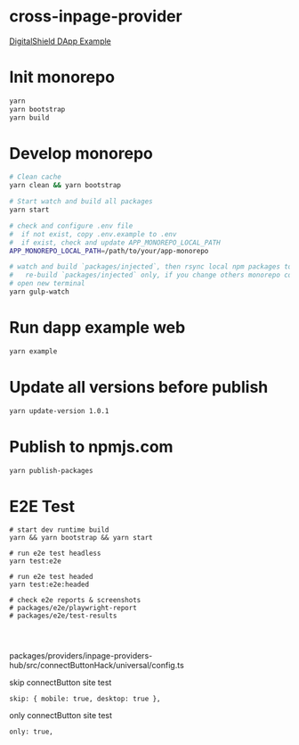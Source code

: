 # cross-inpage-provider

[DigitalShield DApp Example](https://dapp-example.digitalshieldtest.com/)

# Init monorepo

```bash
yarn
yarn bootstrap
yarn build
```

# Develop monorepo

```bash
# Clean cache
yarn clean && yarn bootstrap

# Start watch and build all packages
yarn start

# check and configure .env file
#  if not exist, copy .env.example to .env
#  if exist, check and update APP_MONOREPO_LOCAL_PATH
APP_MONOREPO_LOCAL_PATH=/path/to/your/app-monorepo

# watch and build `packages/injected`, then rsync local npm packages to app-monorepo
#   re-build `packages/injected` only, if you change others monorepo code, run `yarn build`
# open new terminal
yarn gulp-watch
```

# Run dapp example web

```bash
yarn example
```

# Update all versions before publish

```bash
yarn update-version 1.0.1
```

# Publish to npmjs.com

```bash
yarn publish-packages
```

# E2E Test

```
# start dev runtime build
yarn && yarn bootstrap && yarn start

# run e2e test headless
yarn test:e2e

# run e2e test headed
yarn test:e2e:headed

# check e2e reports & screenshots
# packages/e2e/playwright-report
# packages/e2e/test-results




```

packages/providers/inpage-providers-hub/src/connectButtonHack/universal/config.ts

skip connectButton site test

```
skip: { mobile: true, desktop: true },
```

only connectButton site test

```
only: true,
```
